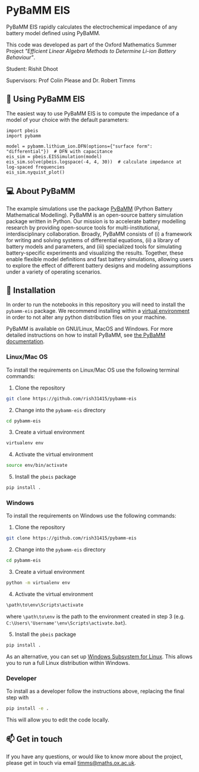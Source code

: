 # PyBaMM EIS
PyBaMM EIS rapidly calculates the electrochemical impedance of any battery model defined using PyBaMM.


This code was developed as part of the Oxford Mathematics Summer Project _"Efficient Linear Algebra Methods to Determine Li-ion Battery Behaviour"_. 

Student: Rishit Dhoot

Supervisors: Prof Colin Please and Dr. Robert Timms

## 🔋 Using PyBaMM EIS
The easiest way to use PyBaMM EIS is to compute the impedance of a model of your choice with the default parameters:
```python3
import pbeis
import pybamm

model = pybamm.lithium_ion.DFN(options={"surface form": "differential"})  # DFN with capacitance
eis_sim = pbeis.EISSimulation(model)
eis_sim.solve(pbeis.logspace(-4, 4, 30))  # calculate impedance at log-spaced frequencies
eis_sim.nyquist_plot()
```

## 💻 About PyBaMM
The example simulations use the package [PyBaMM](www.pybamm.org) (Python Battery Mathematical Modelling). PyBaMM is an open-source battery simulation package
written in Python. Our mission is to accelerate battery modelling research by
providing open-source tools for multi-institutional, interdisciplinary collaboration.
Broadly, PyBaMM consists of
(i) a framework for writing and solving systems
of differential equations,
(ii) a library of battery models and parameters, and
(iii) specialized tools for simulating battery-specific experiments and visualizing the results.
Together, these enable flexible model definitions and fast battery simulations, allowing users to
explore the effect of different battery designs and modeling assumptions under a variety of operating scenarios.

## 🚀 Installation
In order to run the notebooks in this repository you will need to install the `pybamm-eis` package. We recommend installing within a [virtual environment](https://docs.python.org/3/tutorial/venv.html) in order to not alter any python distribution files on your machine.

PyBaMM is available on GNU/Linux, MacOS and Windows. For more detailed instructions on how to install PyBaMM, see [the PyBaMM documentation](https://pybamm.readthedocs.io/en/latest/install/GNU-linux.html#user-install).

### Linux/Mac OS
To install the requirements on Linux/Mac OS use the following terminal commands:

1. Clone the repository
```bash
git clone https://github.com/rish31415/pybamm-eis
```
2. Change into the `pybamm-eis` directory 
```bash
cd pybamm-eis
```
3. Create a virtual environment
```bash
virtualenv env
```
4. Activate the virtual environment 
```bash
source env/bin/activate
```
5. Install the `pbeis` package
```bash 
pip install .
```

### Windows
To install the requirements on Windows use the following commands:

1. Clone the repository
```bash
git clone https://github.com/rish31415/pybamm-eis
```
2. Change into the `pybamm-eis` directory 
```bash
cd pybamm-eis
```
3. Create a virtual environment
```bash
python -m virtualenv env
```
4. Activate the virtual environment 
```bash
\path\to\env\Scripts\activate
```
where `\path\to\env` is the path to the environment created in step 3 (e.g. `C:\Users\'Username'\env\Scripts\activate.bat`).

5. Install the `pbeis` package
```bash 
pip install .
```

As an alternative, you can set up [Windows Subsystem for Linux](https://docs.microsoft.com/en-us/windows/wsl/about). This allows you to run a full Linux distribution within Windows.

### Developer 
To install as a developer follow the instructions above, replacing the final step with 
```bash
pip install -e .
```
This will allow you to edit the code locally.

## 📫 Get in touch
If you have any questions, or would like to know more about the project, please get in touch via email <timms@maths.ox.ac.uk>.

